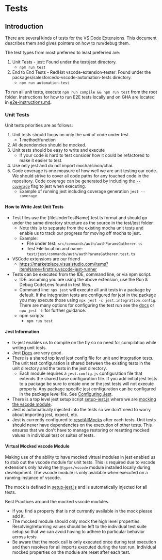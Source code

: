 # Tests

## Introduction

There are several kinds of tests for the VS Code Extensions. This document
describes them and gives pointers on how to run/debug them.

The test types from most preferred to least preferred are:

1. Unit Tests - jest: Found under the test/jest directory.
   - `npm run test`
1. End to End Tests - RedHat vscode-extension-tester: Found under the packages/salesforcedx-vscode-automation-tests directory.
   - `npm run automation-test`

To run all unit tests, execute `npm run compile && npm run test` from the root folder.
Instructions for how to run E2E tests locally and on GHA are located in [e2e-instructions.md](./e2e-instructions.md).

### Unit Tests

Unit tests priorities are as follows:

1. Unit tests should focus on only the _unit_ of code under test.
   - 1 method/function
1. All dependencies should be mocked.
1. Unit tests should be easy to write and execute
   - If your code is hard to test consider how it could be refactored to make it easier to test.
1. Use only jest and do not import mocha/sinon/chai.
1. Code coverage is one measure of how well we are unit testing our code. We should strive to cover all code paths for any touched code in the repository. Code coverage can be generated by including the [`--coverage`](https://jestjs.io/docs/cli#--coverageboolean) flag to jest when executing.
   - Example of running jest including coverage generation `jest --coverage`

#### How to Write Jest Unit Tests

- Test files use the {fileUnderTestName}.test.ts format and should go under the same directory structure as the source in the test/jest folder.
  - Note this is to separate from the existing mocha unit tests and enable us to track our progress for moving off mocha to jest.
  - Example:
    - File under test: `src/commands/auth/authParamsGatherer.ts`
    - Test File location and name: `test/jest/commands/auth/authParamsGatherer.test.ts`
- VSCode extensions are our friend
  - https://marketplace.visualstudio.com/items?itemName=firsttris.vscode-jest-runner
- Tests can be executed from the IDE, command line, or via npm script.
  - IDE: assuming you are using the above extension, use the Run & Debug CodeLens found in test files.
  - Command line: `npx jest` will execute all unit tests in a package by default. If the integration tests are configured for jest in the package you may execute those using `npx jest -c jest.integration.config`. There are many options for configuring the test run see the [docs](https://jestjs.io/docs/cli) or `npx jest -h` for further guidance.
  - npm scripts:
    - `npm run test`

#### Jest Information

- ts-jest enables us to compile on the fly so no need for compilation while writing unit tests.
- Jest [Docs](https://jestjs.io/docs/getting-started) are very good.
- There is a shared top level jest config file for [unit](https://github.com/forcedotcom/salesforcedx-vscode/blob/develop/config/jest.base.config.js) and [integration](https://github.com/forcedotcom/salesforcedx-vscode/blob/develop/config/jest.integration.config.js) tests. The unit test configuration is shared between the existing tests in the unit directory and the tests in the jest directory.
  - Each module requires a `jest.config.js` configuration file that extends the shared base configuration file. If you add initial jest tests to a package be sure to create one or the jest tests will not execute properly. Any package specific jest configuration can be configured in the package level file. See [Configuring Jest](https://jestjs.io/docs/configuration).
- There is a top level jest setup script [setup-jest.js](https://github.com/forcedotcom/salesforcedx-vscode/blob/develop/scripts/setup-jest.ts) where we are [mocking the vscode module](#virtual-mocked-vscode-module).
- Jest is automatically injected into the tests so we don’t need to worry about importing jest, expect, etc.
- Jest is currently configured to [resetAllMocks](https://jestjs.io/docs/configuration#resetmocks-boolean) after each tests. Unit tests should never have dependencies on the execution of other tests. This ensures that we don't have to manage restoring or resetting mocked values in individual test or suites of tests.

#### Virtual Mocked vscode Module

Making use of the ability to have mocked virtual modules in jest enabled us to stub out the vscode module for unit tests. This is required due to vscode extensions only having the `@types/vscode` module installed locally during development. The vscode module is only available when executed on a running instance of vscode.

The mock is defined in [setup-jest.js](https://github.com/forcedotcom/salesforcedx-vscode/blob/develop/scripts/setup-jest.ts) and is automatically injected for all tests.

Best Practices around the mocked vscode modules.

- If you find a property that is not currently available in the mock please add it.
- The mocked module should only mock the high level properties. Resolving/returning values should be left to the individual test suite setup so that we can avoid having to adhere to particular behavior across tests.
- Be aware that the mock call is only executed once during test execution and then resolves for all imports executed during the test run. Individual mocked properties on the module are reset after each test.
